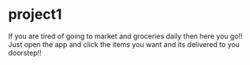 # project1
If you are tired of going to market and groceries daily then here you go!! Just open the app and click the items you want and its delivered  to you doorstep!!
